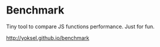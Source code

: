 # Benchmark

Tiny tool to compare JS functions performance. Just for fun.

http://yoksel.github.io/benchmark
